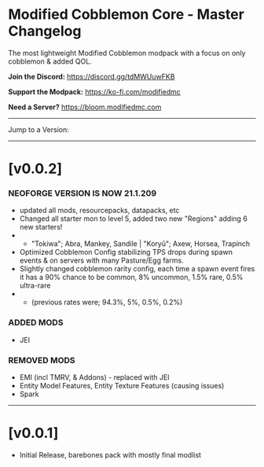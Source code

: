 # Modified Cobblemon Core - Master Changelog

The most lightweight Modified Cobblemon modpack with a focus on only cobblemon & added QOL.

**Join the Discord:**
https://discord.gg/tdMWUuwFKB

**Support the Modpack:**
https://ko-fi.com/modifiedmc

**Need a Server?**
https://bloom.modifiedmc.com

---

Jump to a Version: 

---
# [v0.0.2]
### NEOFORGE VERSION IS NOW 21.1.209
- updated all mods, resourcepacks, datapacks, etc
- Changed all starter mon to level 5, added two new "Regions" adding 6 new starters!
- - "Tokiwa"; Abra, Mankey, Sandile | "Koryū"; Axew, Horsea, Trapinch
- Optimized Cobblemon Config stabilizing TPS drops during spawn events & on servers with many Pasture/Egg farms.
- Slightly changed cobblemon rarity config, each time a spawn event fires it has a 90% chance to be common, 8% uncommon, 1.5% rare, 0.5% ultra-rare
- - (previous rates were; 94.3%, 5%, 0.5%, 0.2%)

### ADDED MODS
- JEI

### REMOVED MODS
- EMI (incl TMRV, & Addons) - replaced with JEI
- Entity Model Features, Entity Texture Features (causing issues)
- Spark


---
# [v0.0.1]
- Initial Release, barebones pack with mostly final modlist 
